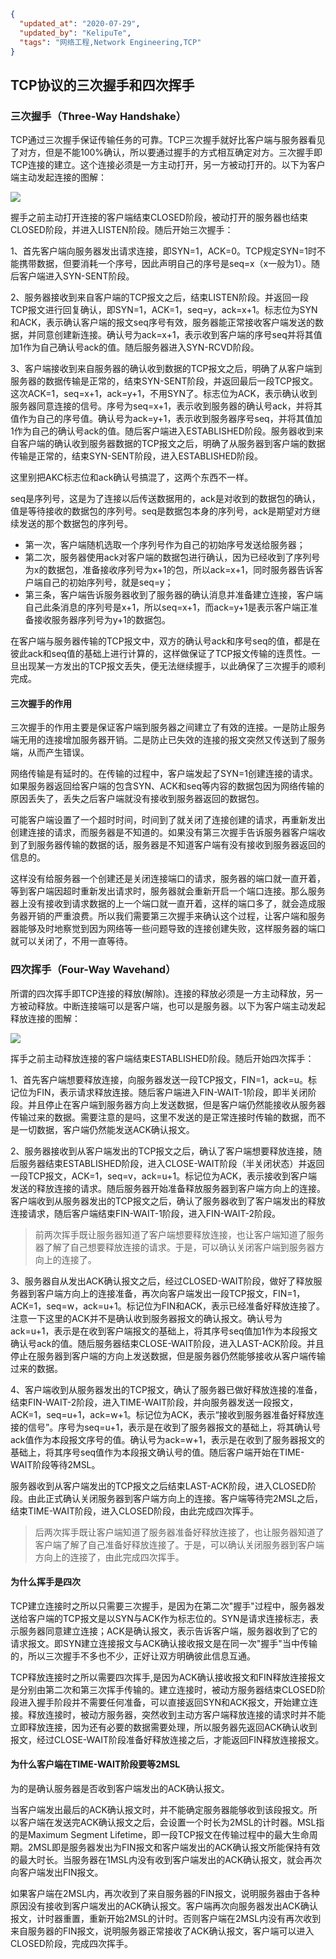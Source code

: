 ```json
{
  "updated_at": "2020-07-29",
  "updated_by": "KelipuTe",
  "tags": "网络工程,Network Engineering,TCP"
}
```

## TCP协议的三次握手和四次挥手

### 三次握手（Three-Way Handshake）

TCP通过三次握手保证传输任务的可靠。TCP三次握手就好比客户端与服务器看见了对方，但是不能100%确认，所以要通过握手的方式相互确定对方。三次握手即TCP连接的建立。这个连接必须是一方主动打开，另一方被动打开的。以下为客户端主动发起连接的图解：

![](E:\Workspace\KTKnowledgeBase\Image\WangLuoGongCheng\TCPXieYi_img04.jpeg)

握手之前主动打开连接的客户端结束CLOSED阶段，被动打开的服务器也结束CLOSED阶段，并进入LISTEN阶段。随后开始三次握手：

1、首先客户端向服务器发出请求连接，即SYN=1，ACK=0。TCP规定SYN=1时不能携带数据，但要消耗一个序号，因此声明自己的序号是seq=x（x一般为1）。随后客户端进入SYN-SENT阶段。

2、服务器接收到来自客户端的TCP报文之后，结束LISTEN阶段。并返回一段TCP报文进行回复确认，即SYN=1，ACK=1，seq=y，ack=x+1。标志位为SYN和ACK，表示确认客户端的报文seq序号有效，服务器能正常接收客户端发送的数据，并同意创建新连接。确认号为ack=x+1，表示收到客户端的序号seq并将其值加1作为自己确认号ack的值。随后服务器进入SYN-RCVD阶段。

3、客户端接收到来自服务器的确认收到数据的TCP报文之后，明确了从客户端到服务器的数据传输是正常的，结束SYN-SENT阶段，并返回最后一段TCP报文。这次ACK=1，seq=x+1，ack=y+1，不用SYN了。标志位为ACK，表示确认收到服务器同意连接的信号。序号为seq=x+1，表示收到服务器的确认号ack，并将其值作为自己的序号值。确认号为ack=y+1，表示收到服务器序号seq，并将其值加1作为自己的确认号ack的值。随后客户端进入ESTABLISHED阶段。服务器收到来自客户端的确认收到服务器数据的TCP报文之后，明确了从服务器到客户端的数据传输是正常的，结束SYN-SENT阶段，进入ESTABLISHED阶段。

这里别把AKC标志位和ack确认号搞混了，这两个东西不一样。

seq是序列号，这是为了连接以后传送数据用的，ack是对收到的数据包的确认，值是等待接收的数据包的序列号。seq是数据包本身的序列号，ack是期望对方继续发送的那个数据包的序列号。

- 第一次，客户端随机选取一个序列号作为自己的初始序号发送给服务器；
- 第二次，服务器使用ack对客户端的数据包进行确认，因为已经收到了序列号为x的数据包，准备接收序列号为x+1的包，所以ack=x+1，同时服务器告诉客户端自己的初始序列号，就是seq=y；
- 第三条，客户端告诉服务器收到了服务器的确认消息并准备建立连接，客户端自己此条消息的序列号是x+1，所以seq=x+1，而ack=y+1是表示客户端正准备接收服务器序列号为y+1的数据包。

在客户端与服务器传输的TCP报文中，双方的确认号ack和序号seq的值，都是在彼此ack和seq值的基础上进行计算的，这样做保证了TCP报文传输的连贯性。一旦出现某一方发出的TCP报文丢失，便无法继续握手，以此确保了三次握手的顺利完成。

#### 三次握手的作用

三次握手的作用主要是保证客户端到服务器之间建立了有效的连接。一是防止服务端无用的连接增加服务器开销。二是防止已失效的连接的报文突然又传送到了服务端，从而产生错误。

网络传输是有延时的。在传输的过程中，客户端发起了SYN=1创建连接的请求。如果服务器返回给客户端的包含SYN、ACK和seq等内容的数据包因为网络传输的原因丢失了，丢失之后客户端就没有接收到服务器返回的数据包。

可能客户端设置了一个超时时间，时间到了就关闭了连接创建的请求，再重新发出创建连接的请求，而服务器是不知道的。如果没有第三次握手告诉服务器客户端收到了到服务器传输的数据的话，服务器是不知道客户端有没有接收到服务器返回的信息的。

这样没有给服务器一个创建还是关闭连接端口的请求，服务器的端口就一直开着，等到客户端因超时重新发出请求时，服务器就会重新开启一个端口连接。那么服务器上没有接收到请求数据的上一个端口就一直开着，这样的端口多了，就会造成服务器开销的严重浪费。所以我们需要第三次握手来确认这个过程，让客户端和服务器能够及时地察觉到因为网络等一些问题导致的连接创建失败，这样服务器的端口就可以关闭了，不用一直等待。

### 四次挥手（Four-Way Wavehand）

所谓的四次挥手即TCP连接的释放(解除)。连接的释放必须是一方主动释放，另一方被动释放。中断连接端可以是客户端，也可以是服务器。以下为客户端主动发起释放连接的图解：

![](E:\Workspace\KTKnowledgeBase\Image\WangLuoGongCheng\TCPXieYi_img05.jpeg)

挥手之前主动释放连接的客户端结束ESTABLISHED阶段。随后开始四次挥手：

1、首先客户端想要释放连接，向服务器发送一段TCP报文，FIN=1，ack=u。标记位为FIN，表示请求释放连接。随后客户端进入FIN-WAIT-1阶段，即半关闭阶段。并且停止在客户端到服务器方向上发送数据，但是客户端仍然能接收从服务器传输过来的数据。需要注意的是吗，这里不发送的是正常连接时传输的数据，而不是一切数据，客户端仍然能发送ACK确认报文。

2、服务器接收到从客户端发出的TCP报文之后，确认了客户端想要释放连接，随后服务器结束ESTABLISHED阶段，进入CLOSE-WAIT阶段（半关闭状态）并返回一段TCP报文，ACK=1，seq=v，ack=u+1。标记位为ACK，表示接收到客户端发送的释放连接的请求。随后服务器开始准备释放服务器到客户端方向上的连接。客户端收到从服务器发出的TCP报文之后，确认了服务器收到了客户端发出的释放连接请求，随后客户端结束FIN-WAIT-1阶段，进入FIN-WAIT-2阶段。

> 前两次挥手既让服务器知道了客户端想要释放连接，也让客户端知道了服务器了解了自己想要释放连接的请求。于是，可以确认关闭客户端到服务器方向上的连接了。

3、服务器自从发出ACK确认报文之后，经过CLOSED-WAIT阶段，做好了释放服务器到客户端方向上的连接准备，再次向客户端发出一段TCP报文，FIN=1，ACK=1，seq=w，ack=u+1。标记位为FIN和ACK，表示已经准备好释放连接了。注意一下这里的ACK并不是确认收到服务器报文的确认报文。确认号为ack=u+1，表示是在收到客户端报文的基础上，将其序号seq值加1作为本段报文确认号ack的值。随后服务器结束CLOSE-WAIT阶段，进入LAST-ACK阶段。并且停止在服务器到客户端的方向上发送数据，但是服务器仍然能够接收从客户端传输过来的数据。

4、客户端收到从服务器发出的TCP报文，确认了服务器已做好释放连接的准备，结束FIN-WAIT-2阶段，进入TIME-WAIT阶段，并向服务器发送一段报文，ACK=1，seq=u+1，ack=w+1。标记位为ACK，表示“接收到服务器准备好释放连接的信号”。序号为seq=u+1，表示是在收到了服务器报文的基础上，将其确认号ack值作为本段报文序号的值。确认号为ack=w+1，表示是在收到了服务器报文的基础上，将其序号seq值作为本段报文确认号的值。随后客户端开始在TIME-WAIT阶段等待2MSL。

服务器收到从客户端发出的TCP报文之后结束LAST-ACK阶段，进入CLOSED阶段。由此正式确认关闭服务器到客户端方向上的连接。客户端等待完2MSL之后，结束TIME-WAIT阶段，进入CLOSED阶段，由此完成四次挥手。

> 后两次挥手既让客户端知道了服务器准备好释放连接了，也让服务器知道了客户端了解了自己准备好释放连接了。于是，可以确认关闭服务器到客户端方向上的连接了，由此完成四次挥手。

#### 为什么挥手是四次

TCP建立连接时之所以只需要三次握手，是因为在第二次"握手"过程中，服务器发送给客户端的TCP报文是以SYN与ACK作为标志位的。SYN是请求连接标志，表示服务器同意建立连接；ACK是确认报文，表示告诉客户端，服务器收到了它的请求报文。即SYN建立连接报文与ACK确认接收报文是在同一次"握手"当中传输的，所以三次握手不多也不少，正好让双方明确彼此信息互通。

TCP释放连接时之所以需要四次挥手,是因为ACK确认接收报文和FIN释放连接报文是分别由第二次和第三次挥手传输的。建立连接时，被动方服务器结束CLOSED阶段进入握手阶段并不需要任何准备，可以直接返回SYN和ACK报文，开始建立连接。释放连接时，被动方服务器，突然收到主动方客户端释放连接的请求时并不能立即释放连接，因为还有必要的数据需要处理，所以服务器先返回ACK确认收到报文，经过CLOSE-WAIT阶段准备好释放连接之后，才能返回FIN释放连接报文。

#### 为什么客户端在TIME-WAIT阶段要等2MSL

为的是确认服务器是否收到客户端发出的ACK确认报文。

当客户端发出最后的ACK确认报文时，并不能确定服务器能够收到该段报文。所以客户端在发送完ACK确认报文之后，会设置一个时长为2MSL的计时器。MSL指的是Maximum Segment Lifetime，即一段TCP报文在传输过程中的最大生命周期。2MSL即是服务器发出为FIN报文和客户端发出的ACK确认报文所能保持有效的最大时长。当服务器在1MSL内没有收到客户端发出的ACK确认报文，就会再次向客户端发出FIN报文。

如果客户端在2MSL内，再次收到了来自服务器的FIN报文，说明服务器由于各种原因没有接收到客户端发出的ACK确认报文。客户端再次向服务器发出ACK确认报文，计时器重置，重新开始2MSL的计时。否则客户端在2MSL内没有再次收到来自服务器的FIN报文，说明服务器正常接收了ACK确认报文，客户端可以进入CLOSED阶段，完成四次挥手。